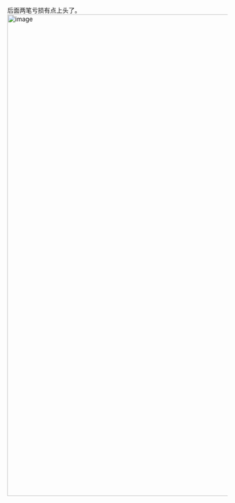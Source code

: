 后面两笔亏损有点上头了。  
<img width="2542" height="1100" alt="image" src="https://github.com/user-attachments/assets/a6faeeb7-2e3f-4177-82c0-a3128a610fae" />
